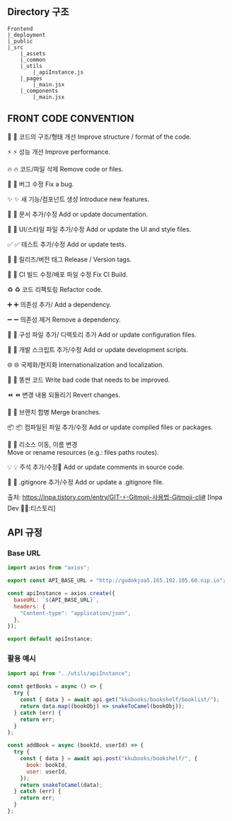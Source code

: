 ## Directory 구조

```
Frontend
|_deployment
|_public
|_src
    |_assets
    |_common
    |_utils
        |_apiInstance.js
    |_pages
        |_main.jsx
    |_components
        |_main.jsx

```

## FRONT CODE CONVENTION

🎨
:art:
코드의 구조/형태 개선
Improve structure / format of the code.

⚡️
:zap:
성능 개선
Improve performance.

🔥
:fire:
코드/파일 삭제
Remove code or files.

🐛
:bug:
버그 수정
Fix a bug.

✨
:sparkles:
새 기능/컴포넌트 생성
Introduce new features.

📝
:memo:
문서 추가/수정
Add or update documentation.

💄
:lipstick:
UI/스타일 파일 추가/수정
Add or update the UI and style files.

✅
:white_check_mark:
테스트 추가/수정
Add or update tests.

🔖
:bookmark:
릴리즈/버전 태그
Release / Version tags.

💚
:green_heart:
CI 빌드 수정/배포 파일 수정
Fix CI Build.

♻️
:recycle:
코드 리팩토링
Refactor code.

➕
:heavy_plus_sign:
의존성 추가/
Add a dependency.

➖
:heavy_minus_sign:
의존성 제거
Remove a dependency.

🔧
:wrench:
구성 파일 추가/ 디렉토리 추가
Add or update configuration files.

🔨
:hammer:
개발 스크립트 추가/수정
Add or update development scripts.

🌐
:globe_with_meridians:
국제화/현지화
Internationalization and localization.

💩
:poop:
똥싼 코드
Write bad code that needs to be improved.

⏪
:rewind:
변경 내용 되돌리기
Revert changes.

🔀
:twisted_rightwards_arrows:
브랜치 합병
Merge branches.

📦
:package:
컴파일된 파일 추가/수정
Add or update compiled files or packages.

🚚
:truck:
리소스 이동, 이름 변경
Move or rename resources (e.g.: files paths routes).

💡
:bulb:
주석 추가/수정
Add or update comments in source code.

🙈
:see_no_evil:
.gitignore 추가/수정
Add or update a .gitignore file.

출처: https://inpa.tistory.com/entry/GIT-⚡️-Gitmoji-사용법-Gitmoji-cli# [Inpa Dev 👨‍💻:티스토리]

## API 규정

### Base URL

```javascript
import axios from "axios";

export const API_BASE_URL = "http://gudokjoa5.165.192.105.60.nip.io";

const apiInstance = axios.create({
  baseURL: `${API_BASE_URL}`,
  headers: {
    "Content-type": "application/json",
  },
});

export default apiInstance;
```

### 활용 예시

```javascript
import api from "../utils/apiInstance";

const getBooks = async () => {
  try {
    const { data } = await api.get("kkubooks/bookshelf/booklist/");
    return data.map((bookObj) => snakeToCamel(bookObj));
  } catch (err) {
    return err;
  }
};

const addBook = async (bookId, userId) => {
  try {
    const { data } = await api.post("kkubooks/bookshelf/", {
      book: bookId,
      user: userId,
    });
    return snakeToCamel(data);
  } catch (err) {
    return err;
  }
};
```
